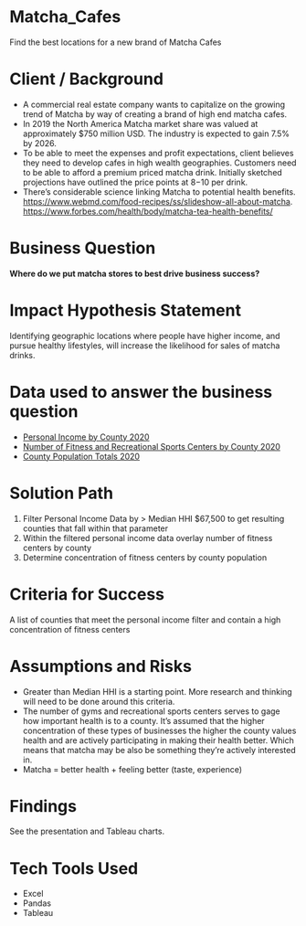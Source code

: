 # Matcha_Cafes
Find the best locations for a new brand of Matcha Cafes

# Client / Background
- A commercial real estate company wants to capitalize on the growing trend of Matcha by way of creating a brand of high end matcha cafes. 
- In 2019 the North America Matcha market share was valued at approximately $750 million USD. The industry is expected to gain 7.5% by 2026. 
- To be able to meet the expenses and profit expectations, client believes they need to develop cafes in high wealth geographies. Customers need to be able to afford a premium priced matcha drink. Initially sketched projections have outlined the price points at $8-$10 per drink.
- There’s considerable science linking Matcha to potential health benefits. https://www.webmd.com/food-recipes/ss/slideshow-all-about-matcha.  https://www.forbes.com/health/body/matcha-tea-health-benefits/

# Business Question 
**Where do we put matcha stores to best drive business success?**

# Impact Hypothesis Statement
Identifying geographic locations where people have higher income, and pursue healthy lifestyles, will increase the likelihood for sales of matcha drinks. 

# Data used to answer the business question
- [Personal Income by County 2020 ](https://www.bea.gov/data/income-saving/personal-income-county-metro-and-other-areas)
- [Number of Fitness and Recreational Sports Centers by County 2020](https://www.naics.com/naics-code-description/?code=713940)
- [County Population Totals 2020](https://www.census.gov/data/tables/time-series/demo/popest/2020s-counties-total.html)

# Solution Path
1. Filter Personal Income Data by > Median HHI $67,500 to get resulting counties that fall within that parameter
2. Within the filtered personal income data overlay number of fitness centers by county
3. Determine concentration of fitness centers by county population

# Criteria for Success
A list of counties that meet the personal income filter and contain a high concentration of fitness centers

# Assumptions and Risks 
- Greater than Median HHI is a starting point. More research and thinking will need to be done around this criteria. 
- The number of gyms and recreational sports centers serves to gage how important health is to a county. It’s assumed that the higher concentration of these types of businesses the higher the county values health and are actively participating in making their health better.  Which means that matcha may be also be something they’re actively interested in. 
- Matcha = better health  + feeling better (taste, experience) 

# Findings
See the presentation and Tableau charts. 

# Tech Tools Used
- Excel
- Pandas
- Tableau









